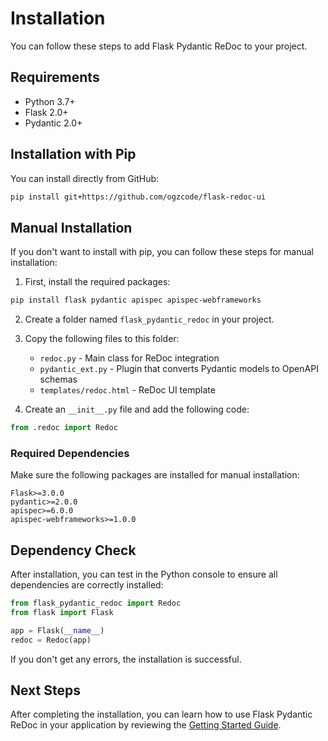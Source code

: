 # Installation

You can follow these steps to add Flask Pydantic ReDoc to your project.

## Requirements

- Python 3.7+
- Flask 2.0+
- Pydantic 2.0+

## Installation with Pip

You can install directly from GitHub:

```bash
pip install git+https://github.com/ogzcode/flask-redoc-ui
```

## Manual Installation

If you don't want to install with pip, you can follow these steps for manual installation:

1. First, install the required packages:

```bash
pip install flask pydantic apispec apispec-webframeworks
```

2. Create a folder named `flask_pydantic_redoc` in your project.

3. Copy the following files to this folder:

   - `redoc.py` - Main class for ReDoc integration
   - `pydantic_ext.py` - Plugin that converts Pydantic models to OpenAPI schemas
   - `templates/redoc.html` - ReDoc UI template

4. Create an `__init__.py` file and add the following code:

```python
from .redoc import Redoc
```

### Required Dependencies

Make sure the following packages are installed for manual installation:

```
Flask>=3.0.0
pydantic>=2.0.0
apispec>=6.0.0
apispec-webframeworks>=1.0.0
```

## Dependency Check

After installation, you can test in the Python console to ensure all dependencies are correctly installed:

```python
from flask_pydantic_redoc import Redoc
from flask import Flask

app = Flask(__name__)
redoc = Redoc(app)
```

If you don't get any errors, the installation is successful.

## Next Steps

After completing the installation, you can learn how to use Flask Pydantic ReDoc in your application by reviewing the [Getting Started Guide](getting-started.md). 
